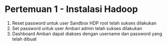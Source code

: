 # Pertemuan 1 - Instalasi Hadoop
1. Reset password untuk user Sandbox HDP root telah sukses dilakukan
2. Set password untuk user Ambari admin telah sukses dilakukan
3. Dashboard Ambari dapat diakses dengan username dan password yang telah dibuat